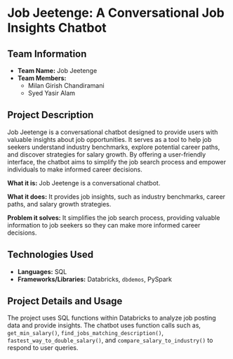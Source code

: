 # Job Jeetenge: A Conversational Job Insights Chatbot

## Team Information
- **Team Name:** Job Jeetenge
- **Team Members:**
  - Milan Girish Chandiramani
  - Syed Yasir Alam

## Project Description

Job Jeetenge is a conversational chatbot designed to provide users with valuable insights about job opportunities. It serves as a tool to help job seekers understand industry benchmarks, explore potential career paths, and discover strategies for salary growth. By offering a user-friendly interface, the chatbot aims to simplify the job search process and empower individuals to make informed career decisions.

**What it is:** Job Jeetenge is a conversational chatbot.

**What it does:** It provides job insights, such as industry benchmarks, career paths, and salary growth strategies.

**Problem it solves:** It simplifies the job search process, providing valuable information to job seekers so they can make more informed career decisions.

## Technologies Used

- **Languages:** SQL
- **Frameworks/Libraries:** Databricks, `dbdemos`, PySpark

## Project Details and Usage

The project uses SQL functions within Databricks to analyze job posting data and provide insights. The chatbot uses function calls such as, `get_min_salary()`, `find_jobs_matching_description()`, `fastest_way_to_double_salary()`, and `compare_salary_to_industry()` to respond to user queries.

